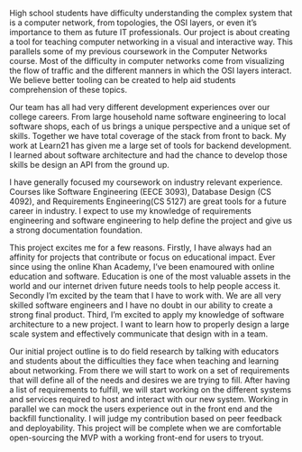 High school students have difficulty understanding the complex system that is a computer network, from topologies, the OSI layers, or even it’s importance to them as future IT professionals. Our project is about creating a tool for teaching computer networking in a visual and interactive way. This parallels some of my previous coursework in the Computer Networks course. Most of the difficulty in computer networks come from visualizing the flow of traffic and the different manners in which the OSI layers interact. We believe better tooling can be created to help aid students comprehension of these topics.

Our team has all had very different development experiences over our college careers. From large household name software engineering to local software shops, each of us brings a unique perspective and a unique set of skills. Together we have total coverage of the stack from front to back. My work at Learn21 has given me a large set of tools for backend development. I learned about software architecture and had the chance to develop those skills be design an API from the ground up.

I have generally focused my coursework on industry relevant experience. Courses like Software Engineering (EECE 3093), Database Design (CS 4092), and Requirements Engineering(CS 5127) are great tools for a future career in industry. I expect to use my knowledge of requirements engineering and software engineering to help define the project and give us a strong documentation foundation.

This project excites me for a few reasons. Firstly, I have always had an affinity for projects that contribute or focus on educational impact. Ever since using the online Khan Academy, I’ve been enamoured with online education and software. Education is one of the most valuable assets in the world and our internet driven future needs tools to help people access it. Secondly I’m excited by the team that I have to work with. We are all very skilled software engineers and I have no doubt in our ability to create a strong final product. Third, I’m excited to apply my knowledge of software architecture to a new project. I want to learn how to properly design a large scale system and effectively communicate that design with in a team.

Our initial project outline is to do field research by talking with educators and students about the difficulties they face when teaching and learning about networking. From there we will start to work on a set of requirements that will define all of the needs and desires we are trying to fill. After having a list of requirements to fulfill, we will start working on the different systems and services required to host and interact with our new system. Working in parallel we can mock the users experience out in the front end and the backfill functionality. I will judge my contribution based on peer feedback and deployability. This project will be complete when we are comfortable open-sourcing the MVP with a working front-end for users to tryout.
